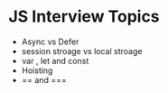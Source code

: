 
# JS Interview Topics 

- Async vs Defer
- session stroage vs local stroage
- var , let and const 
- Hoisting 
- == and ===

